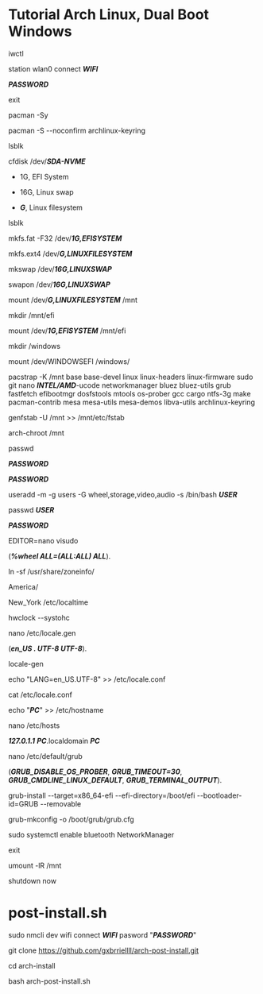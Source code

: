 # Tutorial Arch Linux, Dual Boot Windows

iwctl

station wlan0 connect ***WIFI***

***PASSWORD***

exit

pacman -Sy

pacman -S --noconfirm archlinux-keyring

lsblk

cfdisk /dev/***SDA-NVME***

* 1G, EFI System

* 16G, Linux swap

* ***G***, Linux filesystem

lsblk

mkfs.fat -F32 /dev/***1G,EFISYSTEM***

mkfs.ext4 /dev/***G,LINUXFILESYSTEM***

mkswap /dev/***16G,LINUXSWAP***

swapon /dev/***16G,LINUXSWAP***

mount /dev/***G,LINUXFILESYSTEM*** /mnt

mkdir /mnt/efi

mount /dev/***1G,EFISYSTEM*** /mnt/efi

mkdir /windows

mount /dev/WINDOWSEFI /windows/

pacstrap -K /mnt base base-devel linux linux-headers linux-firmware sudo git nano ***INTEL/AMD***-ucode networkmanager bluez bluez-utils grub fastfetch efibootmgr dosfstools mtools os-prober gcc cargo ntfs-3g make pacman-contrib mesa mesa-utils mesa-demos libva-utils archlinux-keyring

genfstab -U /mnt >> /mnt/etc/fstab

arch-chroot /mnt

passwd

***PASSWORD***

***PASSWORD***

useradd -m -g users -G wheel,storage,video,audio -s /bin/bash ***USER***

passwd ***USER***

***PASSWORD***

EDITOR=nano visudo

(***%wheel ALL=(ALL:ALL) ALL***).

ln -sf /usr/share/zoneinfo/

America/

New_York /etc/localtime

hwclock --systohc

nano /etc/locale.gen 

(***en_US . UTF-8 UTF-8***).

locale-gen

echo "LANG=en_US.UTF-8" >> /etc/locale.conf

cat /etc/locale.conf

echo "***PC***" >> /etc/hostname

nano /etc/hosts

***127.0.1.1***        ***PC***.localdomain        ***PC***

nano /etc/default/grub

(***GRUB_DISABLE_OS_PROBER***, ***GRUB_TIMEOUT=30***, ***GRUB_CMDLINE_LINUX_DEFAULT***, ***GRUB_TERMINAL_OUTPUT***).

grub-install --target=x86_64-efi --efi-directory=/boot/efi --bootloader-id=GRUB --removable

grub-mkconfig -o /boot/grub/grub.cfg

sudo systemctl enable bluetooth NetworkManager

exit

umount -lR /mnt

shutdown now

# post-install.sh

sudo nmcli dev wifi connect ***WIFI*** pasword "***PASSWORD***"

git clone https://github.com/gxbrriellll/arch-post-install.git

cd arch-install

bash arch-post-install.sh
